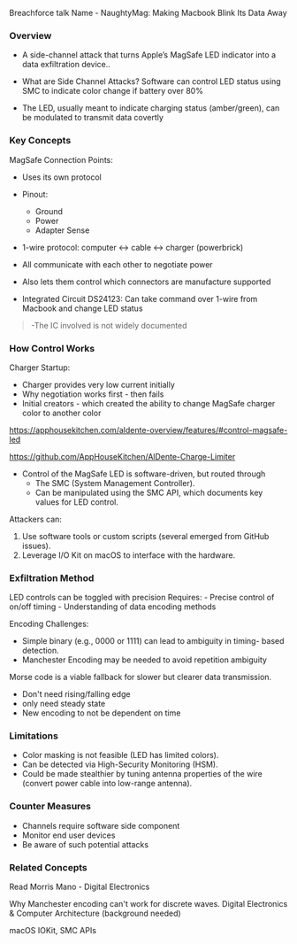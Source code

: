 Breachforce talk Name - NaughtyMag: Making Macbook Blink Its Data Away
### Overview

- A side-channel attack that turns Apple’s MagSafe LED indicator into a data exfiltration device..

- What are Side Channel Attacks? Software can control LED status using SMC to indicate color change if battery over 80%

- The LED, usually meant to indicate charging status (amber/green), can be modulated to transmit data covertly
### Key Concepts

MagSafe Connection Points:

- Uses its own protocol
- Pinout:
	- Ground
	- Power
	- Adapter Sense
	
- 1-wire protocol: computer ↔ cable ↔ charger (powerbrick)

- All communicate with each other to negotiate power

- Also lets them control which connectors are manufacture supported

- Integrated Circuit DS24123: Can take command over 1-wire from Macbook and change LED status
> -The IC involved is not widely documented
### How Control Works

Charger Startup:

- Charger provides very low current initially
- Why negotiation works first - then fails
- Initial creators - which created the ability to change MagSafe charger color to another color 

https://apphousekitchen.com/aldente-overview/features/#control-magsafe-led

https://github.com/AppHouseKitchen/AlDente-Charge-Limiter

- Control of the MagSafe LED is software-driven, but routed through
	- The SMC (System Management Controller).
	- Can be manipulated using the SMC API, which documents key values for LED control.

Attackers can:

1. Use software tools or custom scripts (several emerged from GitHub issues).
2. Leverage I/O Kit on macOS to interface with the hardware.
### Exfiltration Method

LED controls can be toggled with precision  ​Requires:
	- Precise control of on/off timing
	- Understanding of data encoding methods

Encoding Challenges:

- Simple binary (e.g., 0000 or 1111) can lead to ambiguity in timing- based detection.
- Manchester Encoding may be needed to avoid repetition ambiguity

Morse code is a viable fallback for slower but clearer data transmission.
- Don't need rising/falling edge
- only need steady state
- New encoding to not be dependent on time
### Limitations

- Color masking is not feasible (LED has limited colors).
- Can be detected via High-Security Monitoring (HSM).
- Could be made stealthier by tuning antenna properties of the wire (convert power cable into low-range antenna).

### Counter Measures

- Channels require software side component
- Monitor end user devices
- Be aware of such potential attacks

### Related Concepts

Read Morris Mano - Digital Electronics

Why Manchester encoding can't work for discrete waves. Digital Electronics & Computer Architecture (background needed)

macOS IOKit, SMC APIs

